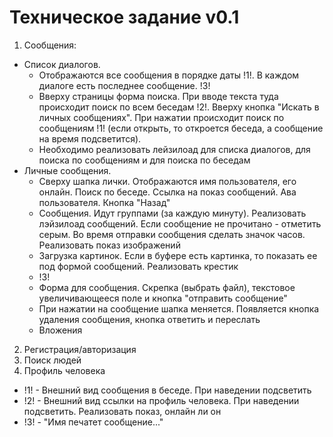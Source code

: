# Техническое задание v0.1
1) Сообщения:
- Список диалогов. 
  * Отображаются все сообщения в порядке даты !1!. В каждом диалоге есть последнее сообщение. !3!
  * Вверху страницы форма поиска. При вводе текста туда происходит поиск по всем беседам !2!. Вверху кнопка "Искать в личных сообщениях". При нажатии происходит поиск по сообщениям !1! (если открыть, то откроется беседа, а сообщение на время подсветится).
  * Необходимо реализовать лейзилоад для списка диалогов, для поиска по сообщениям и для поиска по беседам
- Личные сообщения. 
  * Сверху шапка лички. Отображаются имя пользователя, его онлайн. Поиск по беседе. Ссылка на показ сообщений. Ава пользователя. Кнопка "Назад"
  * Сообщения. Идут группами (за каждую минуту). Реализовать лэйзилоад сообщений. Если сообщение не прочитано - отметить серым. Во время отправки сообщения сделать значок часов. Реализовать показ изображений
  * Загрузка картинок. Если в буфере есть картинка, то показать ее под формой сообщений. Реализовать крестик
  * !3!
  * Форма для сообщения. Скрепка (выбрать файл), текстовое увеличивающееся поле и кнопка "отправить сообщение"
  * При нажатии на сообщение шапка меняется. Появляется кнопка удаления сообщения, кнопка ответить и переслать
  * Вложения
2) Регистрация/авторизация
3) Поиск людей
4) Профиль человека

- !1! - Внешний вид сообщения в беседе. При наведении подсветить
- !2! - Внешний вид ссылки на профиль человека. При наведении подсветить. Реализовать показ, онлайн ли он
- !3! - "Имя печатет сообщение..."
